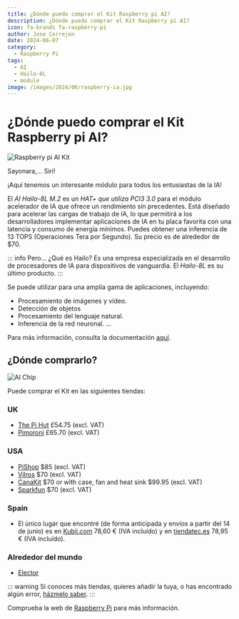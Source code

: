 ```yaml
---
title: ¿Dónde puedo comprar el Kit Raspberry pi AI?
description: ¿Dónde puedo comprar el Kit Raspberry pi AI?
icon: fa-brands fa-raspberry-pi
author: Jose Cerrejon
date: 2024-06-07
category:
  - Raspberry Pi
tags:
  - AI
  - Hailo-8L
  - module
image: /images/2024/06/raspberry-ia.jpg
---
```

# ¿Dónde puedo comprar el Kit Raspberry pi AI?

![Raspberry pi AI Kit](/images/2024/06/raspberry-ia.jpg "Raspberry pi AI Kit")

Sayonara,... Siri!

¡Aquí tenemos un interesante módulo para todos los entusiastas de la IA!

El *AI Hailo-8L M.2* es un *HAT+ que utiliza PCI3 3.0* para el módulo acelerador de IA que ofrece un rendimiento sin precedentes. Está diseñado para acelerar las cargas de trabajo de IA, lo que permitirá a los desarrolladores implementar aplicaciones de IA en tu placa favorita con una latencia y consumo de energía mínimos. Puedes obtener una inferencia de 13 TOPS (Operaciones Tera por Segundo). Su precio es de alrededor de $70.

::: info Pero... ¿Qué es Hailo?
Es una empresa especializada en el desarrollo de procesadores de IA para dispositivos de vanguardia. El *Hailo-8L* es su último producto.
:::

Se puede utilizar para una amplia gama de aplicaciones, incluyendo:

* Procesamiento de imágenes y vídeo.
* Detección de objetos
* Procesamiento del lenguaje natural.
* Inferencia de la red neuronal.
...

Para más información, consulta la documentación [aquí](https://www.raspberrypi.com/documentation/accessories/ai-kit.html).

## ¿Dónde comprarlo?

![AI Chip](/images/2024/06/ai-technology.jpg)

Puede comprar el Kit en las siguientes tiendas:

### UK

* [The Pi Hut](https://thepihut.com/products/raspberry-pi-ai-kit?src=raspberrypi) £54.75 (excl. VAT)
* [Pimoroni](https://shop.pimoroni.com/products/raspberry-pi-ai-kit?variant=41880918130771) £65.70 (excl. VAT)

### USA

* [PiShop](https://www.pishop.us/product/raspberry-pi-ai-kit/?src=raspberrypi) $85 (excl. VAT)
* [Vilros](https://vilros.com/products/raspberry-pi-ai-kit?src=raspberrypi) $70 (excl. VAT)
* [CanaKit](https://www.canakit.com/raspberry-pi-ai-kit.html?cid=USD&src=raspberrypi) $70 or with case, fan and heat sink $99.95 (excl. VAT)
* [Sparkfun](https://www.sparkfun.com/products/25827) $70 (excl. VAT)

### Spain

* El único lugar que encontré (de forma anticipada y envíos a partir del 14 de junio) es en [Kubii.com](https://www.kubii.com/es/raspberry-pi-5/4343-kit-ai-raspberry-pi-5056561803906.html) 78,60 € (IVA incluído) y en [tiendatec.es](https://www.tiendatec.es/maker-zone/sensores/2297-raspberry-pi-ai-kit-acelerador-ia-hailo-8l-5056561803906.html)
78,95 € (IVA incluído).

### Alrededor del mundo

* [Elector](https://www.elektor.com/products/raspberry-pi-ai-kit)

::: warning
Si conoces más tiendas, quieres añadir la tuya, o has encontrado algún error, [házmelo saber](mailto:ulysess@gmail.com).
:::

Comprueba la web de [Raspberry Pi](https://www.raspberrypi.com/products/ai-kit/) para más información.
